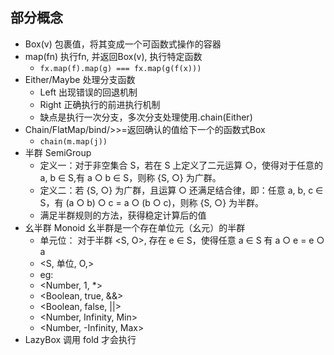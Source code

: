 ## 部分概念

- Box(v) 包裹值，将其变成一个可函数式操作的容器
- map(fn) 执行fn, 并返回Box(v), 执行特定函数
  - `fx.map(f).map(g) === fx.map(g(f(x)))`
- Either/Maybe 处理分支函数
  - Left 出现错误的回退机制
  - Right 正确执行的前进执行机制
  - 缺点是执行一次分支，多次分支处理使用.chain(Either)
- Chain/FlatMap/bind/>>=返回确认的值给下一个的函数式Box
  - `chain(m.map(j))`
- 半群 SemiGroup
  - 定义一：对于非空集合 S，若在 S 上定义了二元运算 ○，使得对于任意的 a, b ∈ S,有 a ○ b ∈ S，则称 {S, ○} 为广群。
  - 定义二：若 {S, ○} 为广群，且运算 ○ 还满足结合律，即：任意 a, b, c ∈ S，有 (a ○ b) ○ c = a ○ (b ○ c)，则称 {S, ○} 为半群。
  - 满足半群规则的方法，获得稳定计算后的值
- 幺半群 Monoid 幺半群是一个存在单位元（幺元）的半群
  - 单元位： 对于半群 <S, O>, 存在 e ∈ S，使得任意 a ∈ S 有 a ○ e = e ○ a
  - <S, 单位, O,>
  - eg: 
  - <Number, 1, *>
  - <Boolean, true, &&>
  - <Boolean, false, ||>
  - <Number, Infinity, Min>
  - <Number, -Infinity, Max>
- LazyBox 调用 fold 才会执行
